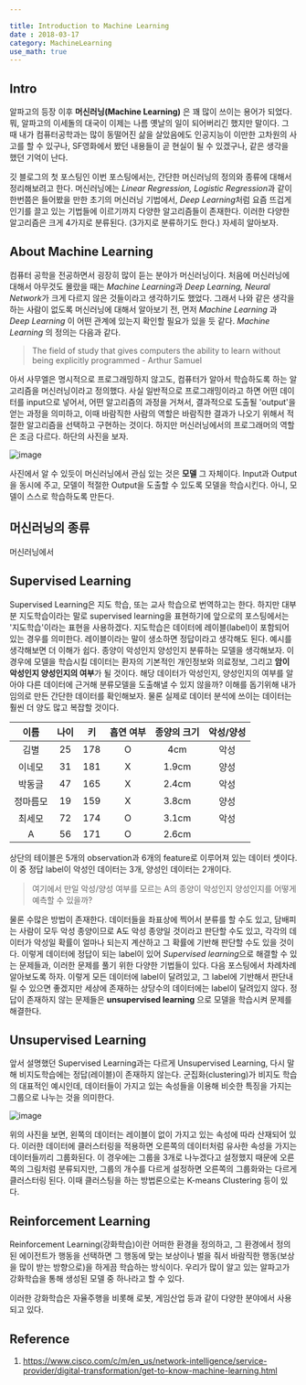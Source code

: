 ```yaml
---

title: Introduction to Machine Learning
date : 2018-03-17 
category: MachineLearning
use_math: true
---
```


## Intro

알파고의 등장 이후 **머신러닝(Machine Learning)** 은 꽤 많이 쓰이는 용어가 되었다. 뭐, 알파고의 이세돌의 대국이 이제는 나름 옛날의 일이 되어버리긴 했지만 말이다. 그 때 내가 컴퓨터공학과는 많이 동떨어진 삶을 살았음에도 인공지능이 이만한 고차원의 사고를 할 수 있구나,  SF영화에서 봤던 내용들이 곧 현실이 될 수 있겠구나, 같은 생각을 했던 기억이 난다.


깃 블로그의 첫 포스팅인 이번 포스팅에서는, 간단한 머신러닝의 정의와 종류에 대해서 정리해보려고 한다. 머신러닝에는 *Linear Regression, Logistic Regression*과 같이 한번쯤은 들어봤을 만한 초기의 머신러닝 기법에서, *Deep Learning*처럼 요즘 뜨겁게 인기를 끌고 있는 기법들에 이르기까지 다양한 알고리즘들이 존재한다. 이러한 다양한 알고리즘은 크게 4가지로 분류된다. (3가지로 분류하기도 한다.) 자세히 알아보자.



## About Machine Learning

컴퓨터 공학을 전공하면서 굉장히 많이 듣는 분야가 머신러닝이다. 처음에 머신러닝에 대해서 아무것도 몰랐을 때는 *Machine Learning*과 *Deep Learning, Neural Network*가 크게 다르지 않은 것들이라고 생각하기도 했었다. 그래서 나와 같은 생각을 하는 사람이 없도록 머신러닝에 대해서 알아보기 전, 먼저 *Machine Learning* 과 *Deep Learning* 이 어떤 관계에 있는지 확인할 필요가 있을 듯 같다. *Machine Learning* 의 정의는 다음과 같다.


> The field of study that gives computers the ability to learn without being explicitly programmed  - Arthur Samuel


아서 사무엘은 명시적으로 프로그래밍하지 않고도, 컴퓨터가 알아서 학습하도록 하는 알고리즘을 머신러닝이라고 정의했다. 사실 일반적으로 프로그래밍이라고 하면 어떤 데이터를 input으로 넣어서, 어떤 알고리즘의 과정을 거쳐서, 결과적으로 도출될 'output'을 얻는 과정을 의미하고, 이때 바람직한 사람의 역할은 바람직한 결과가 나오기 위해서 적절한 알고리즘을 선택하고 구현하는 것이다. 하지만 머신러닝에서의 프로그래머의 역할은 조금 다르다. 하단의 사진을 보자.


![image](https://user-images.githubusercontent.com/40735375/42824189-456266e0-8a1a-11e8-9fed-229e048386ea.png)



사진에서 알 수 있듯이 머신러닝에서 관심 있는 것은 **모델** 그 자체이다. Input과 Output을 동시에 주고, 모델이 적절한 Output을 도출할 수 있도록 모델을 학습시킨다. 아니, 모델이 스스로 학습하도록 만든다. 



## 머신러닝의 종류 ##

머신러닝에서 

## Supervised Learning

Supervised Learning은 지도 학습, 또는 교사 학습으로 번역하고는 한다. 하지만 대부분 지도학습이라는 말로 supervised learning을 표현하기에 앞으로의 포스팅에서는 '지도학습'이라는 표현을 사용하겠다. 지도학습은 데이터에 레이블(label)이 포함되어 있는 경우를 의미한다. 레이블이라는 말이 생소하면 정답이라고 생각해도 된다. 예시를 생각해보면 더 이해가 쉽다.
종양이 악성인지 양성인지 분류하는 모델을 생각해보자. 이 경우에 모델을 학습시킬 데이터는 환자의 기본적인 개인정보와 의료정보, 그리고 **암이 악성인지 양성인지의 여부**가 될 것이다. 해당 데이터가 악성인지, 양성인지의 여부를 알아야 다른 데이터에 근거해 분류모델을 도출해낼 수 있지 않을까? 이해를 돕기위해 내가 임의로 만든 간단한 데이터를 확인해보자. 물론 실제로 데이터 분석에 쓰이는 데이터는 훨씬 더 양도 많고 복잡할 것이다.



|   이름   | 나이 |  키  | 흡연 여부 | 종양의 크기 | 악성/양성 |
| :------: | :--: | :--: | :-------: | :---------: | :-------: |
|   김별   |  25  | 178  |     O     |     4cm     |   악성    |
|  이네모  |  31  | 181  |     X     |    1.9cm    |   양성    |
|  박동글  |  47  | 165  |     X     |    2.4cm    |   악성    |
| 정마름모 |  19  | 159  |     X     |    3.8cm    |   양성    |
|  최세모  |  72  | 174  |     O     |    3.1cm    |   악성    |
|    A     |  56  | 171  |     O     |    2.6cm    |           |



상단의 테이블은 5개의 observation과 6개의 feature로 이루어져 있는 데이터 셋이다. 이 중 정답 label이 악성인 데이터는 3개, 양성인 데이터는 2개이다. 


> 여기에서 만일 악성/양성 여부를 모르는 A의 종양이 악성인지 양성인지를 어떻게 예측할 수 있을까?   


물론 수많은 방법이 존재한다.  데이터들을 좌표상에 찍어서 분류를 할 수도 있고, 담배피는 사람이 모두 악성 종양이므로 A도 악성 종양일 것이라고 판단할 수도 있고, 각각의 데이터가 악성일 확률이 얼마나 되는지 계산하고 그 확률에 기반해 판단할 수도 있을 것이다. 이렇게 데이터에 정답이 되는 label이 있어 *Supervised learning*으로 해결할 수 있는 문제들과, 이러한 문제를 풀기 위한 다양한 기법들이 있다. 다음 포스팅에서 차례차례 알아보도록 하자. 이렇게 모든 데이터에 label이 달려있고, 그 label에 기반해서 판단내릴 수 있으면 좋겠지만 세상에 존재하는 상당수의 데이터에는 label이 달려있지 않다. 정답이 존재하지 않는 문제들은 **unsupervised learning** 으로 모델을 학습시켜 문제를 해결한다.



## Unsupervised Learning

앞서 설명했던 Supervised Learning과는 다르게 Unsupervised Learning, 다시 말해 비지도학습에는 정답(레이블)이 존재하지 않는다. 군집화(clustering)가 비지도 학습의 대표적인 예시인데, 데이터들이 가지고 있는 속성들을 이용해 비슷한 특징을 가지는 그룹으로 나누는 것을 의미한다. 



![image](https://user-images.githubusercontent.com/40735375/55274173-d6d34000-5318-11e9-95f3-c6444fbfb0ef.png)



위의 사진을 보면, 왼쪽의 데이터는 레이블이 없이 가지고 있는 속성에 따라 산재되어 있다. 이러한 데이터에 클러스터링을 적용하면 오른쪽의 데이터처럼 유사한 속성을 가지는 데이터들끼리 그룹화된다. 이 경우에는 그룹을 3개로 나누겠다고 설정했지 때문에 오른쪽의 그림처럼 분류되지만, 그룹의 개수를 다르게 설정하면 오른쪽의 그룹화와는 다르게 클러스터링 된다. 이때 클러스팅을 하는 방법론으로는 K-means Clustering 등이 있다. 



## Reinforcement Learning

Reinforcement Learning(강화학습)이란 어떠한 환경을 정의하고, 그 환경에서 정의된 에이전트가 행동을 선택하면 그 행동에 맞는 보상이나 벌을 줘서 바람직한 행동(보상을 많이 받는 방향으로)을 하게끔 학습하는 방식이다. 우리가 많이 알고 있는 알파고가 강화학습을 통해 생성된 모델 중 하나라고 할 수 있다. 

이러한 강화학습은 자율주행을 비롯해 로봇, 게임산업 등과 같이 다양한 분야에서 사용되고 있다.



## Reference

1. https://www.cisco.com/c/m/en_us/network-intelligence/service-provider/digital-transformation/get-to-know-machine-learning.html
